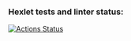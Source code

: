 ### Hexlet tests and linter status:
[![Actions Status](https://github.com/Rbeat542/java-project-78/actions/workflows/hexlet-check.yml/badge.svg)](https://github.com/Rbeat542/java-project-78/actions)